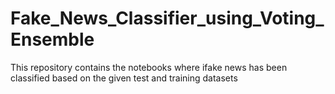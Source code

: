 # Fake_News_Classifier_using_Voting_Ensemble
This repository contains the notebooks where ifake news has been classified based on the given test and training datasets
